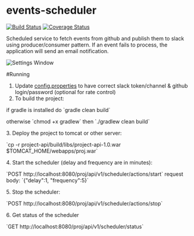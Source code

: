 # events-scheduler
[![Build Status](https://travis-ci.org/julesbond007/events-scheduler.svg?branch=master)](https://travis-ci.org/julesbond007/events-scheduler)
[![Coverage Status](https://coveralls.io/repos/github/julesbond007/events-scheduler/badge.svg?branch=master)](https://coveralls.io/github/julesbond007/events-scheduler?branch=master)

Scheduled service to fetch events from github and publish them to slack using producer/consumer pattern.  If an event fails to process, the application will send an email notification.

![Settings Window](https://raw.githubusercontent.com/julesbond007/events-scheduler/master/docs/producer-consumer.png)


#Running
1. Update [config.properties](https://github.com/julesbond007/events-scheduler/blob/master/project-service/src/main/resources/config.properties) to have correct slack token/channel & github login/password (optional for rate control)
2. To build the project:
  <p>if gradle is installed do `gradle clean build`</p>
  <p>otherwise `chmod +x gradlew` then `./gradlew clean build`</p>
3. Deploy the project to tomcat or other server: 
  <p>`cp -r project-api/build/libs/project-api-1.0.war $TOMCAT_HOME/webapps/proj.war`</p>
4. Start the scheduler (delay and frequency are in minutes): 
  <p>`POST http://localhost:8080/proj/api/v1/scheduler/actions/start` request body: `{"delay":1, "frequency":5}`</p>
5. Stop the scheduler: 
  <p>`POST http://localhost:8080/proj/api/v1/scheduler/actions/stop`</p>
6. Get status of the scheduler
  <p>`GET http://localhost:8080/proj/api/v1/scheduler/status`</p>
